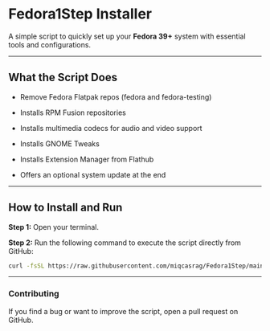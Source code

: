 # **Fedora1Step Installer**

A simple script to quickly set up your **Fedora 39+** system with essential tools and configurations.

---

## **What the Script Does**

- Remove Fedora Flatpak repos (fedora and fedora-testing)

- Installs RPM Fusion repositories

- Installs multimedia codecs for audio and video support

- Installs GNOME Tweaks

- Installs Extension Manager from Flathub

- Offers an optional system update at the end

---

## **How to Install and Run**

**Step 1:** Open your terminal.

**Step 2:** Run the following command to execute the script directly from GitHub:


```bash
curl -fsSL https://raw.githubusercontent.com/miqcasrag/Fedora1Step/main/Fedora1Step.sh -o Fedora1Step.sh && sudo bash Fedora1Step.sh
```

---

### **Contributing**

If you find a bug or want to improve the script, open a pull request on GitHub.
